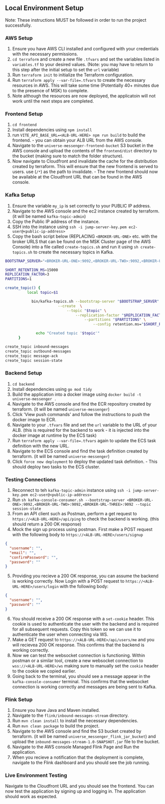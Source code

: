 ## Local Environment Setup

Note: These instructions MUST be followed in order to run the project successfully.

### AWS Setup

1. Ensure you have AWS CLI installed and configured with your credentials with the necessary permissions.
2. `cd terraform` and create a new file `.tfvars` and set the variables listed in `variables.tf` to your desired values. (Note: you may have to return to this step after the initial setup to set the `url` variable)
3. Run `terraform init` to initialize the Terraform configuration.
4. Run `terraform apply --var-file=.tfvars` to create the necessary resources in AWS. This will take some time (Potentially 40+ minutes due to the presence of MSK) to complete.
5. Note although the resources are now deployed, the applicatoin will not work until the next steps are completed.

### Frontend Setup

1. `cd frontend`
2. Install dependencies using `npm install`
3. run `VITE_API_BASE_URL=<ALB-URL-HERE> npm run build` to build the frontend. - you can obtain your ALB URL from the AWS console.
4. Navigate to the `universe-messenger-frontend-bucket` S3 bucket in the AWS console and upload the contents of the `frontend/dist` directory to the bucket (making sure to match the folder structure).
5. Now navigate to Cloudfront and invalidate the cache for the distribution created by terraform. This will ensure that the new frontend is served to users. use (`/*`) as the path to invalidate. - The new frontend should now be available at the Cloudfront URL that can be found in the AWS console.

### Kafka Setup

1. Ensure the variable `my_ip` is set correctly to your PUBLIC IP address.
2. Navigate to the AWS console and the ec2 instance created by terraform. (it will be named `kafka-topic-admin`)
3. Copy the Public IP address of the instance.
4. SSH into the instance using `ssh -i jump-server-key.pem ec2-user@<public-ip-address>`
5. Copy the bash script below (REPLACING `<BROKER-URL-ONE>` etc. with the broker URLS that can be found on the MSK Cluster page of the AWS Console) into a file called `create-topics.sh` and run it using `sh create-topics.sh` to create the necessary topics in Kafka.

```bash
BOOTSTRAP_SERVER="<BROKER-URL-ONE>:9092,<BROKER-URL-TWO>:9092,<BROKER-URL-THREE>:9092"

SHORT_RETENTION_MS=15000
REPLICATION_FACTOR=3
PARTITIONS=1

create_topic() {
          local topic=$1

            bin/kafka-topics.sh --bootstrap-server "$BOOTSTRAP_SERVER" \
                        --create  \
                            --topic "$topic" \
                                --replication-factor "$REPLICATION_FACTOR" \
                                    --partitions "$PARTITIONS" \
                                        --config retention.ms="$SHORT_RETENTION_MS"

              echo "Created topic '$topic'"
      }

create_topic inbound-messages
create_topic outbound-messages
create_topic message-ack
create_topic session-state
```

### Backend Setup

1. `cd backend`
2. Install dependencies using `go mod tidy`
3. Build the application into a docker image using `docker build -t universe-messenger .`
4. Navigate to the AWS console and find the ECR repository created by terraform. (it will be named `universe-messenger`)
5. Click 'View push commands' and follow the instructions to push the docker image to ECR.
6. Navigate to your `.tfvars` file and set the `url` variable to the URL of your ALB. (this is required for the backend to work - it is injected into the docker image at runtime by the ECS task)
7. Run `terraform apply --var-file=.tfvars` again to update the ECS task definition with the new URL.
8. Navigate to the ECS console and find the task definition created by terraform. (it will be named `universe-messenger`)
9. Click `force new deployment` to deploy the updated task definition. - This should deploy two tasks to the ECS cluster.

### Testing Connections

1. Reconnect to teh `kafka-topic-admin` instance using `ssh -i jump-server-key.pem ec2-user@<public-ip-address>`
2. Run `sh kafka-console-consumer.sh --bootstrap-server <BROKER-URL-ONE>:9092,<BROKER-URL-TWO>:9092,<BROKER-URL-THREE>:9092 --topic session-state`
3. From an API client such as Postman, perform a get request to `https://<ALB-URL-HERE>/api/ping` to check the backend is working. (this should return a 200 OK response)
4. Mock the sign up process using postman. First make a POST request with the following body to `https://<ALB-URL-HERE>/users/signup`

```json
{
  "username": "",
  "email": "",
  "confirmPassword": "",
  "password": ""
}
```

5. Providing you recieve a 200 OK response, you can assume the backend is working correctly. Now Login with a POST request to `https://<ALB-URL-HERE>/users/login` with the following body:

```json
{
  "username": "",
  "password": ""
}
```

6. You should receive a 200 OK response with a `set-cookie` header. This cookie is used to authenticate the user with the backend and is required for all subsequent requests. Copy this token so we can use it to authenticate the user when connecting via WS.
7. Make a GET request to `https://<ALB-URL-HERE>/api/users/me` and you will recievea 200 OK response. This confirms that the backend is working correctly.
8. Now we can test the websocket connection is functioning. Within postman or a similar tool, create a new websocket connection to `wss://<ALB-URL-HERE>/ws` making sure to manually set the `cookie` header to the cookie we copied earlier.
9. Going back to the terminal, you should see a message appear in the `kafka-console-consumer` terminal. This confirms that the websocket connection is working correctly and messages are being sent to Kafka.

### Flink Setup

1. Ensure you have Java and Maven installed.
2. Navigate to the `flink/inbound-messages-stream` directory.
3. Run `mvn clean install` to install the necessary dependencies.
4. Run `mvn clean package` to build the project.
5. Navigate to the AWS console and find the S3 bucket created by terraform. (it will be named `universe_messenger_flink_jar_bucket`) and upload the `inbound-messages-stream-1.0-SNAPSHOT.jar` file to the bucket.
6. Navigate to the AWS console Managed Flink Page and Run the application.
7. When you recieve a notification that the deployment is complete, navigate to the Flink dashboard and you should see the job running.

### Live Environment Testing

Navigate to the Cloudfront URL and you should see the frontend. You can now test the application by signing up and logging in. The application should work as expected.
